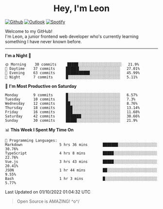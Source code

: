 <h1 align="center">Hey, I'm Leon</h1>

[![Github](https://img.shields.io/badge/-Github-000?style=flat&logo=Github&logoColor=white)](https://github.com/ooohmydawn)
[![Outlook](https://img.shields.io/badge/-Outlook-0078D4?style=flat&logo=Microsoft-Outlook&logoColor=white)](mailto:ooohmydawn@hotmail.com)
[![Spotify](https://img.shields.io/badge/-Spotify-1DB954?style=flat&logo=Spotify&logoColor=white)](https://open.spotify.com/user/tkf5c7q582tnbk7v0t9d3fsqq)
&nbsp;

Welcome to my GitHub! <br/>
I'm Leon, a junior frontend web developer who's currently learning something I have never known before.

***

<!--START_SECTION:waka-->
**I'm a Night 🦉** 

```text
🌞 Morning    30 commits     █████░░░░░░░░░░░░░░░░░░░░   21.9% 
🌆 Daytime    37 commits     ██████░░░░░░░░░░░░░░░░░░░   27.01% 
🌃 Evening    63 commits     ███████████░░░░░░░░░░░░░░   45.99% 
🌙 Night      7 commits      █░░░░░░░░░░░░░░░░░░░░░░░░   5.11%

```
📅 **I'm Most Productive on Saturday** 

```text
Monday       9 commits      █░░░░░░░░░░░░░░░░░░░░░░░░   6.57% 
Tuesday      10 commits     █░░░░░░░░░░░░░░░░░░░░░░░░   7.3% 
Wednesday    12 commits     ██░░░░░░░░░░░░░░░░░░░░░░░   8.76% 
Thursday     18 commits     ███░░░░░░░░░░░░░░░░░░░░░░   13.14% 
Friday       16 commits     ███░░░░░░░░░░░░░░░░░░░░░░   11.68% 
Saturday     42 commits     ███████░░░░░░░░░░░░░░░░░░   30.66% 
Sunday       30 commits     █████░░░░░░░░░░░░░░░░░░░░   21.9%

```


📊 **This Week I Spent My Time On** 

```text
💬 Programming Languages: 
Markdown                 5 hrs 36 mins       ███████░░░░░░░░░░░░░░░░░░   30.76% 
TypeScript               4 hrs 8 mins        █████░░░░░░░░░░░░░░░░░░░░   22.76% 
Vue.js                   3 hrs 43 mins       █████░░░░░░░░░░░░░░░░░░░░   20.41% 
JSON                     1 hr 44 mins        ██░░░░░░░░░░░░░░░░░░░░░░░   9.55% 
Bash                     1 hr 3 mins         █░░░░░░░░░░░░░░░░░░░░░░░░   5.77%

```


 Last Updated on 01/10/2022 01:04:32 UTC
<!--END_SECTION:waka-->


> Open Source is AMAZING! \^o^/
